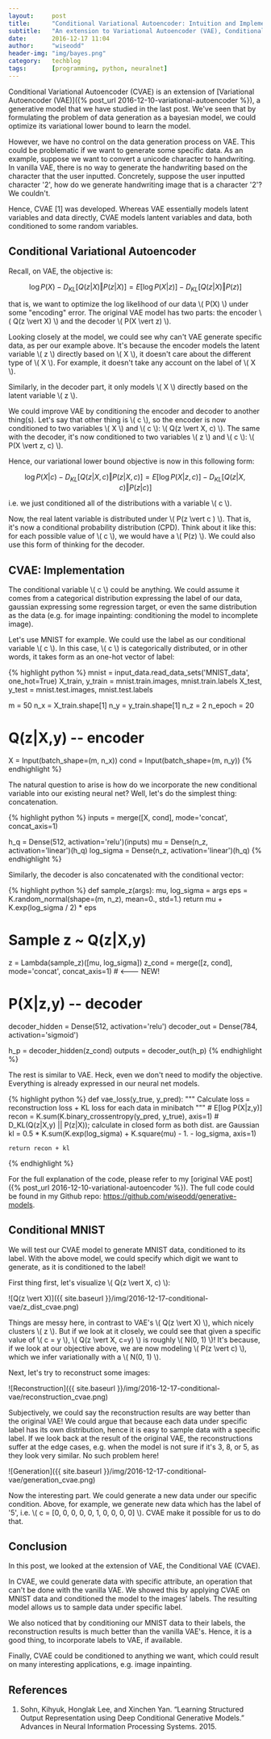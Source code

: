 ```yaml
---
layout:     post
title:      "Conditional Variational Autoencoder: Intuition and Implementation"
subtitle:   "An extension to Variational Autoencoder (VAE), Conditional Variational Autoencoder (CVAE) enables us to learn a conditional distribution of our data, which makes VAE more expressive and applicable to many interesting things."
date:       2016-12-17 11:04
author:     "wiseodd"
header-img: "img/bayes.png"
category:   techblog
tags:       [programming, python, neuralnet]
---
```


Conditional Variational Autoencoder (CVAE) is an extension of [Variational Autoencoder (VAE)]({% post_url 2016-12-10-variational-autoencoder %}), a generative model that we have studied in the last post. We've seen that by formulating the problem of data generation as a bayesian model, we could optimize its variational lower bound to learn the model.

However, we have no control on the data generation process on VAE. This could be problematic if we want to generate some specific data. As an example, suppose we want to convert a unicode character to handwriting. In vanilla VAE, there is no way to generate the handwriting based on the character that the user inputted. Concretely, suppose the user inputted character '2', how do we generate handwriting image that is a character '2'? We couldn't.

Hence, CVAE [1] was developed. Whereas VAE essentially models latent variables and data directly, CVAE models lantent variables and data, both conditioned to some random variables.

<h2 class="section-heading">Conditional Variational Autoencoder</h2>

Recall, on VAE, the objective is:

$$ \log P(X) - D_{KL}[Q(z \vert X) \Vert P(z \vert X)] = E[\log P(X \vert z)] - D_{KL}[Q(z \vert X) \Vert P(z)] $$

that is, we want to optimize the log likelihood of our data \\( P(X) \\) under some "encoding" error. The original VAE model has two parts: the encoder \\( Q(z \vert X) \\) and the decoder \\( P(X \vert z) \\).

Looking closely at the model, we could see why can't VAE generate specific data, as per our example above. It's because the encoder models the latent variable \\( z \\) directly based on \\( X \\), it doesn't care about the different type of \\( X \\). For example, it doesn't take any account on the label of \\( X \\).

Similarly, in the decoder part, it only models \\( X \\) directly based on the latent variable \\( z \\).

We could improve VAE by conditioning the encoder and decoder to another thing(s). Let's say that other thing is \\( c \\), so the encoder is now conditioned to two variables \\( X \\) and \\( c \\): \\( Q(z \vert X, c) \\). The same with the decoder, it's now conditioned to two variables \\( z \\) and \\( c \\): \\( P(X \vert z, c) \\).

Hence, our variational lower bound objective is now in this following form:

$$ \log P(X \vert c) - D_{KL}[Q(z \vert X, c) \Vert P(z \vert X, c)] = E[\log P(X \vert z, c)] - D_{KL}[Q(z \vert X, c) \Vert P(z \vert c)] $$

i.e. we just conditioned all of the distributions with a variable \\( c \\).

Now, the real latent variable is distributed under \\( P(z \vert c ) \\). That is, it's now a conditional probability distribution (CPD). Think about it like this: for each possible value of \\( c \\), we would have a \\( P(z) \\). We could also use this form of thinking for the decoder.


<h2 class="section-heading">CVAE: Implementation</h2>

The conditional variable \\( c \\) could be anything. We could assume it comes from a categorical distribution expressing the label of our data, gaussian expressing some regression target, or even the same distribution as the data (e.g. for image inpainting: conditioning the model to incomplete image).

Let's use MNIST for example. We could use the label as our conditional variable \\( c \\). In this case, \\( c \\) is categorically distributed, or in other words, it takes form as an one-hot vector of label:

{% highlight python %}
mnist = input_data.read_data_sets('MNIST_data', one_hot=True)
X_train, y_train = mnist.train.images, mnist.train.labels
X_test, y_test = mnist.test.images, mnist.test.labels

m = 50
n_x = X_train.shape[1]
n_y = y_train.shape[1]
n_z = 2
n_epoch = 20


# Q(z|X,y) -- encoder
X = Input(batch_shape=(m, n_x))
cond = Input(batch_shape=(m, n_y))
{% endhighlight %}

The natural question to arise is how do we incorporate the new conditional variable into our existing neural net? Well, let's do the simplest thing: concatenation.

{% highlight python %}
inputs = merge([X, cond], mode='concat', concat_axis=1)

h_q = Dense(512, activation='relu')(inputs)
mu = Dense(n_z, activation='linear')(h_q)
log_sigma = Dense(n_z, activation='linear')(h_q)
{% endhighlight %}

Similarly, the decoder is also concatenated with the conditional vector:

{% highlight python %}
def sample_z(args):
    mu, log_sigma = args
    eps = K.random_normal(shape=(m, n_z), mean=0., std=1.)
    return mu + K.exp(log_sigma / 2) * eps


# Sample z ~ Q(z|X,y)
z = Lambda(sample_z)([mu, log_sigma])
z_cond = merge([z, cond], mode='concat', concat_axis=1) # <--- NEW!

# P(X|z,y) -- decoder
decoder_hidden = Dense(512, activation='relu')
decoder_out = Dense(784, activation='sigmoid')

h_p = decoder_hidden(z_cond)
outputs = decoder_out(h_p)
{% endhighlight %}

The rest is similar to VAE. Heck, even we don't need to modify the objective. Everything is already expressed in our neural net models.

{% highlight python %}
def vae_loss(y_true, y_pred):
    """ Calculate loss = reconstruction loss + KL loss for each data in minibatch """
    # E[log P(X|z,y)]
    recon = K.sum(K.binary_crossentropy(y_pred, y_true), axis=1)
    # D_KL(Q(z|X,y) || P(z|X)); calculate in closed form as both dist. are Gaussian
    kl = 0.5 * K.sum(K.exp(log_sigma) + K.square(mu) - 1. - log_sigma, axis=1)

    return recon + kl
{% endhighlight %}

For the full explanation of the code, please refer to my [original VAE post]({% post_url 2016-12-10-variational-autoencoder %}). The full code could be found in my Github repo: <https://github.com/wiseodd/generative-models>.


<h2 class="section-heading">Conditional MNIST</h2>

We will test our CVAE model to generate MNIST data, conditioned to its label. With the above model, we could specify which digit we want to generate, as it is conditioned to the label!

First thing first, let's visualize \\( Q(z \vert X, c) \\):

![Q(z \vert X)]({{ site.baseurl }}/img/2016-12-17-conditional-vae/z_dist_cvae.png)

Things are messy here, in contrast to VAE's \\( Q(z \vert X) \\), which nicely clusters \\( z \\). But if we look at it closely, we could see that given a specific value of \\( c = y \\), \\( Q(z \vert X, c=y) \\) is roughly \\( N(0, 1) \\)! It's because, if we look at our objective above, we are now modeling \\( P(z \vert c) \\), which we infer variationally with a \\( N(0, 1) \\).

Next, let's try to reconstruct some images:

![Reconstruction]({{ site.baseurl }}/img/2016-12-17-conditional-vae/reconstruction_cvae.png)

Subjectively, we could say the reconstruction results are way better than the original VAE! We could argue that because each data under specific label has its own distribution, hence it is easy to sample data with a specific label. If we look back at the result of the original VAE, the reconstructions suffer at the edge cases, e.g. when the model is not sure if it's 3, 8, or 5, as they look very similar. No such problem here!

![Generation]({{ site.baseurl }}/img/2016-12-17-conditional-vae/generation_cvae.png)

Now the interesting part. We could generate a new data under our specific condition. Above, for example, we generate new data which has the label of '5', i.e. \\( c = [0, 0, 0, 0, 0, 1, 0, 0, 0, 0] \\). CVAE make it possible for us to do that.


<h2 class="section-heading">Conclusion</h2>

In this post, we looked at the extension of VAE, the Conditional VAE (CVAE).

In CVAE, we could generate data with specific attribute, an operation that can't be done with the vanilla VAE. We showed this by applying CVAE on MNIST data and conditioned the model to the images' labels. The resulting model allows us to sample data under specific label.

We also noticed that by conditioning our MNIST data to their labels, the reconstruction results is much better than the vanilla VAE's. Hence, it is a good thing, to incorporate labels to VAE, if available.

Finally, CVAE could be conditioned to anything we want, which could result on many interesting applications, e.g. image inpainting.

<h2 class="section-heading">References</h2>

1. Sohn, Kihyuk, Honglak Lee, and Xinchen Yan. “Learning Structured Output Representation using Deep Conditional Generative Models.” Advances in Neural Information Processing Systems. 2015.


